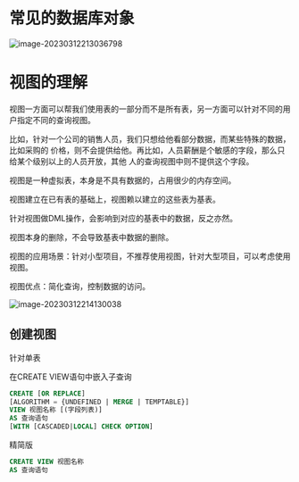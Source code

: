 # 常见的数据库对象

![image-20230312213036798](C:\Users\kd\AppData\Roaming\Typora\typora-user-images\image-20230312213036798.png)

# 视图的理解

视图一方面可以帮我们使用表的一部分而不是所有表，另一方面可以针对不同的用户指定不同的查询视图。

比如，针对一个公司的销售人员，我们只想给他看部分数据，而某些特殊的数据，比如采购的 价格，则不会提供给他。再比如，人员薪酬是个敏感的字段，那么只给某个级别以上的人员开放，其他 人的查询视图中则不提供这个字段。

视图是一种虚拟表，本身是不具有数据的，占用很少的内存空间。

视图建立在已有表的基础上，视图赖以建立的这些表为基表。

针对视图做DML操作，会影响到对应的基表中的数据，反之亦然。

视图本身的删除，不会导致基表中数据的删除。

视图的应用场景：针对小型项目，不推荐使用视图，针对大型项目，可以考虑使用视图。

视图优点：简化查询，控制数据的访问。

![image-20230312214130038](C:\Users\kd\AppData\Roaming\Typora\typora-user-images\image-20230312214130038.png)

## 创建视图

针对单表

在CREATE VIEW语句中嵌入子查询

```sql
CREATE [OR REPLACE] 
[ALGORITHM = {UNDEFINED | MERGE | TEMPTABLE}] 
VIEW 视图名称 [(字段列表)] 
AS 查询语句 
[WITH [CASCADED|LOCAL] CHECK OPTION]
```

精简版

```sql
CREATE VIEW 视图名称 
AS 查询语句
```

